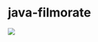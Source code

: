 # java-filmorate
![ ](https://github.com/GretaSovizkaya/java-filmorate/blob/3e69b1ee45ade0c837f666108c7d7b4c28a52c7b/ER%20Diagram%20Filmorate.png)
